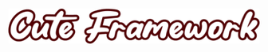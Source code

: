 <p align="center">
<img src=https://github.com/RandyGaul/cute_framework/blob/master/docs/assets/CF_Text_Hifi.png?raw=true>
</p>
<br>
